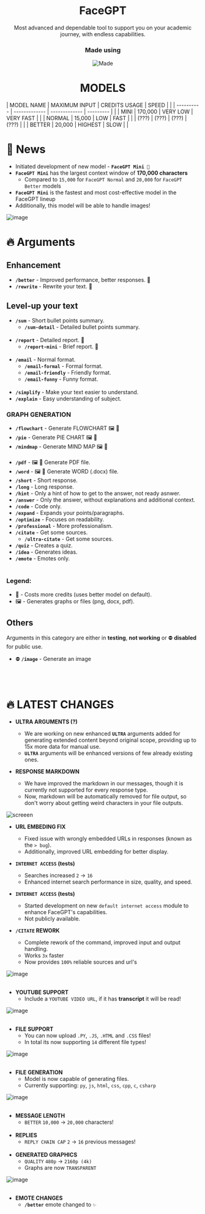 <div align="center">
  <h1>FaceGPT</h1>
  Most advanced and dependable tool to support you on your academic journey, with endless capabilities. 
  <h3>Made using</h3>
  
  ![Made](https://skillicons.dev/icons?i=js,py,nodejs,cpp,discordjs,discord)
</div>

<div align="center">
  
# MODELS

</div>

| MODEL NAME | MAXIMUM INPUT | CREDITS USAGE | SPEED     |  |
| ---------- | ------------- | ------------- | --------- |  |
| MINI       | 170,000       | VERY LOW      | VERY FAST |  |
| NORMAL     | 15,000        | LOW           | FAST      |  |
| (???)      | (???)         | (???)         | (???)     |  |
| BETTER     | 20,000        | HIGHEST       | SLOW      |  |


# 📰 News
- Initiated development of new model - **`FaceGPT Mini 🌟`**
- **`FaceGPT Mini`** has the largest context window of **170,000 characters**
  - Compared to `15,000` for `FaceGPT Normal` and `20,000` for `FaceGPT Better` models
- **`FaceGPT Mini`** is the fastest and most cost-effective model in the FaceGPT lineup
- Additionally, this model will be able to handle images!

![image](https://github.com/faceincase/FaceGPT/assets/83787101/18b16a45-1a43-43af-8327-a05378b9cf17)

# 🔥 Arguments
## Enhancement
- **`/better`** - Improved performance, better responses. 💸
- **`/rewrite`** - Rewrite your text. 💸

## Level-up your text
- **`/sum`** - Short bullet points summary.
  - **`/sum-detail`** - Detailed bullet points summary.
<br></br>
- **`/report`** - Detailed report. 💸
  - **`/report-mini`** - Brief report. 💸
<br></br>
- **`/email`** - Normal format.
  - **`/email-formal`** - Formal format.
  - **`/email-friendly`** - Friendly format.
  - **`/email-funny`** - Funny format.
<br></br>
- **`/simplify`** - Make your text easier to understand.
- **`/explain`** - Easy understanding of subject.

<h3>GRAPH GENERATION</h3>

- **`/flowchart`** - Generate FLOWCHART 🖼️ 💸
- **`/pie`** - Generate PIE CHART 🖼️ 💸
- **`/mindmap`** - Generate MIND MAP 🖼️ 💸
<br></br>
- **`/pdf`** - 🖼️ 💸 Generate PDF file.
- **`/word`** - 🖼️ 💸 Generate WORD (.docx) file.
- **`/short`** - Short response.
- **`/long`** - Long response.
- **`/hint`** - Only a hint of how to get to the answer, not ready asnwer.
- **`/answer`** - Only the answer, without explanations and additional context.
- **`/code`** - Code only.
- **`/expand`** - Expands your points/paragraphs.
- **`/optimize`** - Focuses on readability.
- **`/professional`** - More professionalism.
- **`/citate`** - Get some sources.
   - **`/ultra-citate`** - Get some sources.
- **`/quiz`** - Creates a quiz.
- **`/idea`** - Generates ideas.
- **`/emote`** - Emotes only.
<br></br>

### **Legend:**
- 💸 - Costs more credits (uses better model on default).
- 🖼️ - Generates graphs or files (png, docx, pdf).

## Others
Arguments in this category are either in **testing**, **not working** or ⛔ **disabled** for public use.
- ⛔ **`/image`** - Generate an image

<br></br>

<!---
| ARGUMENT NAME    | WHAT IT DOES                                   | THINGY       |
| -------------    | ------------------------------------------ | ----------- |
| **`/pdf`**       | Generate PDF file.                          | 🖼️ 💸  |
| **`/word`**      | Generate WORD (.docx) file.                  | 🖼️ 💸  |
| **`/short`**     | Short response.                              |   |
-->

# 🔥 LATEST CHANGES


- **ULTRA ARGUMENTS (?)**
  - We are working on new enhanced **`ULTRA`** arguments added for generating extended content beyond original scope, providing up to 15x more data for manual use.
  - **`ULTRA`** arguments will be enhanced versions of few already existing ones.

- **RESPONSE MARKDOWN**
  - We have improved the markdown in our messages, though it is currently not supported for every response type.
  - Now, markdown will be automatically removed for file output, so don't worry about getting weird characters in your file outputs.

![screeen](https://github.com/faceincase/FaceGPT/assets/83787101/b4291eec-968b-494c-b6f6-027e06cb84fe)
- **URL EMBEDING FIX**
  - Fixed issue with wrongly embedded URLs in responses (known as the `> bug`).
  - Additionally, improved URL embedding for better display. 

- **`INTERNET ACCESS` (tests)**
  - Searches increased `2` -> `16`
  - Enhanced internet search performance in size, quality, and speed.

- **`INTERNET ACCESS` (tests)**
  - Started development on new `default internet access` module to enhance FaceGPT's capabilities.
  - Not publicly available.

- **`/CITATE` REWORK**
  - Complete rework of the command, improved input and output handling.
  - Works `3x` faster
  - Now provides `100%` reliable sources and url's

![image](https://github.com/faceincase/FaceGPT/assets/83787101/8f0c59c4-d555-4c99-ab25-5327425c6e73)
<br></br>
- **YOUTUBE SUPPORT**
  - Include a `YOUTUBE VIDEO URL`, if it has **transcript** it will be read!
    
![image](https://github.com/faceincase/FaceGPT/assets/83787101/f4bd334d-bfcf-4360-8817-648ffd2c730d)
<br></br>
- **FILE SUPPORT**
  - You can now upload `.PY`, `.JS`, `.HTML` and `.CSS` files!
  - In total its now supporting `14` different file types!

![image](https://github.com/faceincase/FaceGPT/assets/83787101/070867d6-9079-43fd-89b6-274c920d9e5b)
<br></br>
- **FILE GENERATION**
  - Model is now capable of generating files.
  - Currently supporting: `py`, `js`, `html`, `css`, `cpp`, `c`, `csharp`

![image](https://github.com/faceincase/FaceGPT/assets/83787101/7a0500ac-6ad1-4f49-aa80-bbc1273d3003)
<br></br>
- **MESSAGE LENGTH**
  - `BETTER` `10,000` -> `20,000` characters!
<br></br>
- **REPLIES**
  - `REPLY CHAIN CAP` `2` -> `16` previous messages!
<br></br>
- **GENERATED GRAPHICS**
  - `QUALITY` `480p` -> `2160p (4k)`
  - Graphs are now `TRANSPARENT`

![image](https://github.com/faceincase/FaceGPT/assets/83787101/f09c0ea0-5b86-44a7-bfde-b797ead84c4a)
<br></br>
- **EMOTE CHANGES**
  - **`/better`** emote changed to `✨`

